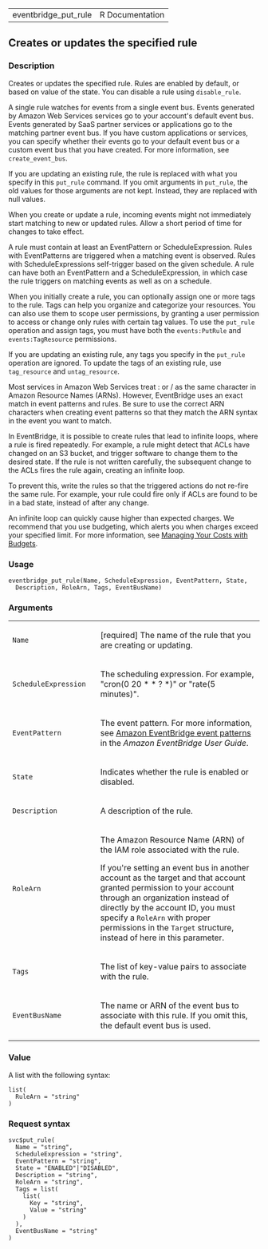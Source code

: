 <table style="width: 100%;">
<tbody>
<tr class="odd">
<td>eventbridge_put_rule</td>
<td style="text-align: right;">R Documentation</td>
</tr>
</tbody>
</table>

## Creates or updates the specified rule

### Description

Creates or updates the specified rule. Rules are enabled by default, or
based on value of the state. You can disable a rule using
`disable_rule`.

A single rule watches for events from a single event bus. Events
generated by Amazon Web Services services go to your account's default
event bus. Events generated by SaaS partner services or applications go
to the matching partner event bus. If you have custom applications or
services, you can specify whether their events go to your default event
bus or a custom event bus that you have created. For more information,
see `create_event_bus`.

If you are updating an existing rule, the rule is replaced with what you
specify in this `put_rule` command. If you omit arguments in `put_rule`,
the old values for those arguments are not kept. Instead, they are
replaced with null values.

When you create or update a rule, incoming events might not immediately
start matching to new or updated rules. Allow a short period of time for
changes to take effect.

A rule must contain at least an EventPattern or ScheduleExpression.
Rules with EventPatterns are triggered when a matching event is
observed. Rules with ScheduleExpressions self-trigger based on the given
schedule. A rule can have both an EventPattern and a ScheduleExpression,
in which case the rule triggers on matching events as well as on a
schedule.

When you initially create a rule, you can optionally assign one or more
tags to the rule. Tags can help you organize and categorize your
resources. You can also use them to scope user permissions, by granting
a user permission to access or change only rules with certain tag
values. To use the `put_rule` operation and assign tags, you must have
both the `events:PutRule` and `events:TagResource` permissions.

If you are updating an existing rule, any tags you specify in the
`put_rule` operation are ignored. To update the tags of an existing
rule, use `tag_resource` and `untag_resource`.

Most services in Amazon Web Services treat : or / as the same character
in Amazon Resource Names (ARNs). However, EventBridge uses an exact
match in event patterns and rules. Be sure to use the correct ARN
characters when creating event patterns so that they match the ARN
syntax in the event you want to match.

In EventBridge, it is possible to create rules that lead to infinite
loops, where a rule is fired repeatedly. For example, a rule might
detect that ACLs have changed on an S3 bucket, and trigger software to
change them to the desired state. If the rule is not written carefully,
the subsequent change to the ACLs fires the rule again, creating an
infinite loop.

To prevent this, write the rules so that the triggered actions do not
re-fire the same rule. For example, your rule could fire only if ACLs
are found to be in a bad state, instead of after any change.

An infinite loop can quickly cause higher than expected charges. We
recommend that you use budgeting, which alerts you when charges exceed
your specified limit. For more information, see [Managing Your Costs
with
Budgets](https://docs.aws.amazon.com/cost-management/latest/userguide/budgets-managing-costs.html).

### Usage

    eventbridge_put_rule(Name, ScheduleExpression, EventPattern, State,
      Description, RoleArn, Tags, EventBusName)

### Arguments

<table>
<colgroup>
<col style="width: 35%" />
<col style="width: 65%" />
</colgroup>
<tbody>
<tr class="odd">
<td><code id="eventbridge_put_rule_:_Name">Name</code></td>
<td><p>[required] The name of the rule that you are creating or
updating.</p></td>
</tr>
<tr class="even">
<td><code
id="eventbridge_put_rule_:_ScheduleExpression">ScheduleExpression</code></td>
<td><p>The scheduling expression. For example, "cron(0 20 * * ? *)" or
"rate(5 minutes)".</p></td>
</tr>
<tr class="odd">
<td><code
id="eventbridge_put_rule_:_EventPattern">EventPattern</code></td>
<td><p>The event pattern. For more information, see <a
href="https://docs.aws.amazon.com/eventbridge/latest/userguide/eb-event-patterns.html">Amazon
EventBridge event patterns</a> in the <em>Amazon EventBridge User
Guide</em>.</p></td>
</tr>
<tr class="even">
<td><code id="eventbridge_put_rule_:_State">State</code></td>
<td><p>Indicates whether the rule is enabled or disabled.</p></td>
</tr>
<tr class="odd">
<td><code
id="eventbridge_put_rule_:_Description">Description</code></td>
<td><p>A description of the rule.</p></td>
</tr>
<tr class="even">
<td><code id="eventbridge_put_rule_:_RoleArn">RoleArn</code></td>
<td><p>The Amazon Resource Name (ARN) of the IAM role associated with
the rule.</p>
<p>If you're setting an event bus in another account as the target and
that account granted permission to your account through an organization
instead of directly by the account ID, you must specify a
<code>RoleArn</code> with proper permissions in the <code>Target</code>
structure, instead of here in this parameter.</p></td>
</tr>
<tr class="odd">
<td><code id="eventbridge_put_rule_:_Tags">Tags</code></td>
<td><p>The list of key-value pairs to associate with the rule.</p></td>
</tr>
<tr class="even">
<td><code
id="eventbridge_put_rule_:_EventBusName">EventBusName</code></td>
<td><p>The name or ARN of the event bus to associate with this rule. If
you omit this, the default event bus is used.</p></td>
</tr>
</tbody>
</table>

### Value

A list with the following syntax:

    list(
      RuleArn = "string"
    )

### Request syntax

    svc$put_rule(
      Name = "string",
      ScheduleExpression = "string",
      EventPattern = "string",
      State = "ENABLED"|"DISABLED",
      Description = "string",
      RoleArn = "string",
      Tags = list(
        list(
          Key = "string",
          Value = "string"
        )
      ),
      EventBusName = "string"
    )
